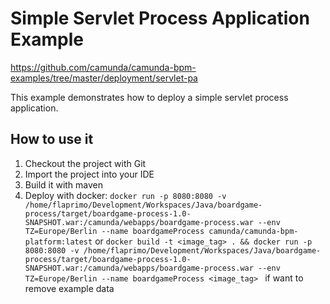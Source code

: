 Simple Servlet Process Application Example
==========================================

https://github.com/camunda/camunda-bpm-examples/tree/master/deployment/servlet-pa

This example demonstrates how to deploy a simple servlet process application.

How to use it
-----------------------------

1. Checkout the project with Git
2. Import the project into your IDE
3. Build it with maven
4. Deploy with docker:
`docker run
 -p 8080:8080
 -v /home/flaprimo/Development/Workspaces/Java/boardgame-process/target/boardgame-process-1.0-SNAPSHOT.war:/camunda/webapps/boardgame-process.war
 --env TZ=Europe/Berlin
 --name boardgameProcess
 camunda/camunda-bpm-platform:latest`
or
`docker build -t <image_tag> .
 && docker run
 -p 8080:8080
 -v /home/flaprimo/Development/Workspaces/Java/boardgame-process/target/boardgame-process-1.0-SNAPSHOT.war:/camunda/webapps/boardgame-process.war
 --env TZ=Europe/Berlin
 --name boardgameProcess
 <image_tag> ` if want to remove example data